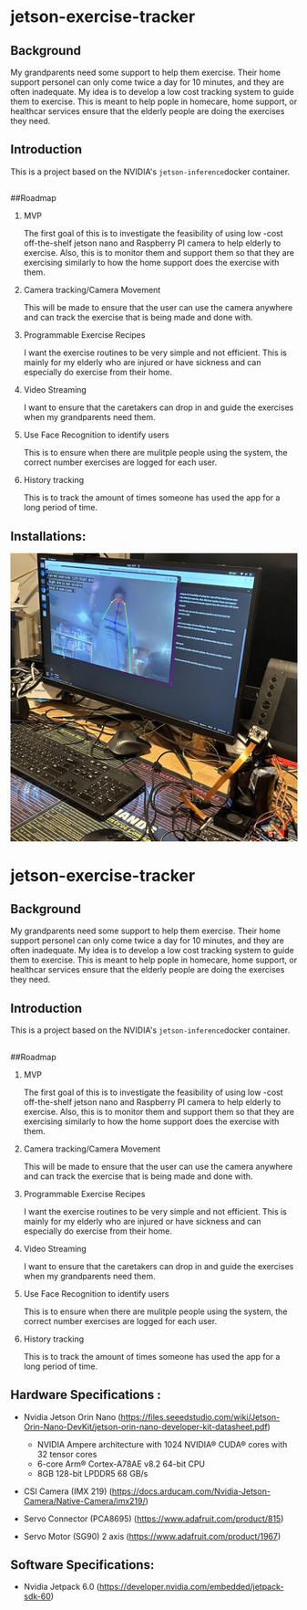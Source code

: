 # jetson-exercise-tracker

## Background
My grandparents need some support to help them exercise. Their home support personel can only come twice a day for 10 minutes, and they are often inadequate. My idea is to develop a low cost tracking system to guide them to exercise. This is meant to help pople in homecare, home support, or healthcar services ensure that the elderly people are doing the exercises they need. 

## Introduction
This is a project based on the NVIDIA's `jetson-inference`docker  container. 

## 
##Roadmap
1. MVP

    The first goal of this is to investigate the feasibility of using low -cost off-the-shelf jetson nano and Raspberry PI camera to help elderly to exercise. Also, this is to monitor them and support them so that they are exercising similarly to how the home support does the exercise with them. 

2. Camera tracking/Camera Movement

    This will be made to ensure that the user can use the camera anywhere and can track the exercise that is being made and done with.
    

3. Programmable Exercise Recipes

    I want the exercise routines to be very simple and not efficient. This is mainly for my elderly who are injured or have sickness and can especially do exercise from their home. 

4. Video Streaming

    I want to ensure that the caretakers can drop in and guide the exercises when my grandparents need them. 

5. Use Face Recognition to identify users

    This is to ensure when there are mulitple people using the system, the correct number exercises are logged for each user. 

6. History tracking
    
    This is to track the amount of times someone has used the app for a long period of time.


## Installations:
![img](images/tracker.jpg)
# jetson-exercise-tracker

## Background
My grandparents need some support to help them exercise. Their home support personel can only come twice a day for 10 minutes, and they are often inadequate. My idea is to develop a low cost tracking system to guide them to exercise. This is meant to help pople in homecare, home support, or healthcar services ensure that the elderly people are doing the exercises they need. 

## Introduction
This is a project based on the NVIDIA's `jetson-inference`docker  container. 

## 
##Roadmap
1. MVP

    The first goal of this is to investigate the feasibility of using low -cost off-the-shelf jetson nano and Raspberry PI camera to help elderly to exercise. Also, this is to monitor them and support them so that they are exercising similarly to how the home support does the exercise with them. 

2. Camera tracking/Camera Movement

    This will be made to ensure that the user can use the camera anywhere and can track the exercise that is being made and done with.
    

3. Programmable Exercise Recipes

    I want the exercise routines to be very simple and not efficient. This is mainly for my elderly who are injured or have sickness and can especially do exercise from their home. 

4. Video Streaming

    I want to ensure that the caretakers can drop in and guide the exercises when my grandparents need them. 

5. Use Face Recognition to identify users

    This is to ensure when there are mulitple people using the system, the correct number exercises are logged for each user. 

6. History tracking
    
    This is to track the amount of times someone has used the app for a long period of time.

## Hardware Specifications :
 * Nvidia Jetson Orin Nano (https://files.seeedstudio.com/wiki/Jetson-Orin-Nano-DevKit/jetson-orin-nano-developer-kit-datasheet.pdf)
    * NVIDIA Ampere architecture with 1024 NVIDIA® CUDA® cores with 32 tensor cores
    * 6-core Arm® Cortex-A78AE v8.2 64-bit CPU
    * 8GB 128-bit LPDDR5 68 GB/s
 * CSI Camera (IMX 219) (https://docs.arducam.com/Nvidia-Jetson-Camera/Native-Camera/imx219/)
  
  
  * Servo Connector (PCA8695) (https://www.adafruit.com/product/815)
  * Servo Motor (SG90) 2 axis (https://www.adafruit.com/product/1967)


## Software Specifications:
 * Nvidia Jetpack 6.0 (https://developer.nvidia.com/embedded/jetpack-sdk-60)